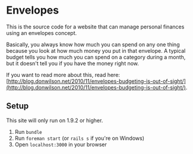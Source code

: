 # Envelopes

This is the source code for a website that can manage personal finances using an envelopes concept.

Basically, you always know how much you can spend on any one thing because you look at how much money you put in that envelope. A typical budget tells you how much you can spend on a category during a month, but it doesn't tell you if you have the money right now.

If you want to read more about this, read here: [http://blog.donwilson.net/2010/11/envelopes-budgeting-is-out-of-sight/](http://blog.donwilson.net/2010/11/envelopes-budgeting-is-out-of-sight/).

## Setup

This site will only run on 1.9.2 or higher.

1. Run `bundle`
2. Run `foreman start` (or `rails s` if you're on Windows)
3. Open `localhost:3000` in your browser
